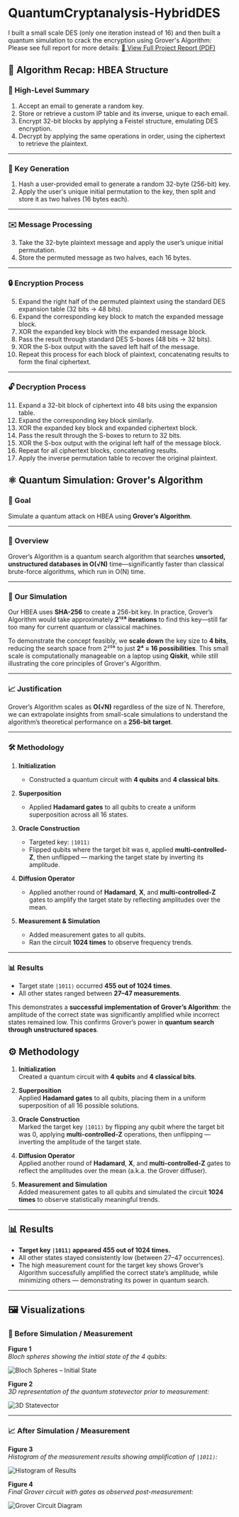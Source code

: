 # QuantumCryptanalysis-HybridDES
I built a small scale DES (only one iteration instead of 16) and then built a quantum simulation to crack the encryption using Grover's Algorithm:
Please see full report for more details: [📄 View Full Project Report (PDF)](./report.pdf)

## 🔐 Algorithm Recap: HBEA Structure

### 🧠 High-Level Summary
1. Accept an email to generate a random key.
2. Store or retrieve a custom IP table and its inverse, unique to each email.
3. Encrypt 32-bit blocks by applying a Feistel structure, emulating DES encryption.
4. Decrypt by applying the same operations in order, using the ciphertext to retrieve the plaintext.

---

### 🔑 Key Generation
1. Hash a user-provided email to generate a random 32-byte (256-bit) key.
2. Apply the user's unique initial permutation to the key, then split and store it as two halves (16 bytes each).

---

### ✉️ Message Processing
3. Take the 32-byte plaintext message and apply the user’s unique initial permutation.
4. Store the permuted message as two halves, each 16 bytes.

---

### 🔒 Encryption Process
5. Expand the right half of the permuted plaintext using the standard DES expansion table (32 bits → 48 bits).
6. Expand the corresponding key block to match the expanded message block.
7. XOR the expanded key block with the expanded message block.
8. Pass the result through standard DES S-boxes (48 bits → 32 bits).
9. XOR the S-box output with the saved left half of the message.
10. Repeat this process for each block of plaintext, concatenating results to form the final ciphertext.

---

### 🔓 Decryption Process
11. Expand a 32-bit block of ciphertext into 48 bits using the expansion table.
12. Expand the corresponding key block similarly.
13. XOR the expanded key block and expanded ciphertext block.
14. Pass the result through the S-boxes to return to 32 bits.
15. XOR the S-box output with the original left half of the message block.
16. Repeat for all ciphertext blocks, concatenating results.
17. Apply the inverse permutation table to recover the original plaintext.


## ⚛️ Quantum Simulation: Grover's Algorithm

### 🎯 Goal
Simulate a quantum attack on HBEA using **Grover’s Algorithm**.

---

### 🧠 Overview
Grover’s Algorithm is a quantum search algorithm that searches **unsorted, unstructured databases in O(√N)** time—significantly faster than classical brute-force algorithms, which run in O(N) time.

---

### 🧪 Our Simulation
Our HBEA uses **SHA-256** to create a 256-bit key. In practice, Grover’s Algorithm would take approximately **2¹²⁸ iterations** to find this key—still far too many for current quantum or classical machines.

To demonstrate the concept feasibly, we **scale down** the key size to **4 bits**, reducing the search space from 2²⁵⁶ to just **2⁴ = 16 possibilities**. This small scale is computationally manageable on a laptop using **Qiskit**, while still illustrating the core principles of Grover's Algorithm.

---

### 📈 Justification
Grover’s Algorithm scales as **O(√N)** regardless of the size of N. Therefore, we can extrapolate insights from small-scale simulations to understand the algorithm’s theoretical performance on a **256-bit target**.

---

### 🛠️ Methodology

1. **Initialization**  
   - Constructed a quantum circuit with **4 qubits** and **4 classical bits**.

2. **Superposition**  
   - Applied **Hadamard gates** to all qubits to create a uniform superposition across all 16 states.

3. **Oracle Construction**  
   - Targeted key: `|1011⟩`  
   - Flipped qubits where the target bit was `0`, applied **multi-controlled-Z**, then unflipped — marking the target state by inverting its amplitude.

4. **Diffusion Operator**  
   - Applied another round of **Hadamard**, **X**, and **multi-controlled-Z** gates to amplify the target state by reflecting amplitudes over the mean.

5. **Measurement & Simulation**  
   - Added measurement gates to all qubits.  
   - Ran the circuit **1024 times** to observe frequency trends.

---

### 📊 Results

- Target state `|1011⟩` occurred **455 out of 1024 times**.
- All other states ranged between **27–47 measurements**.
  
This demonstrates a **successful implementation of Grover’s Algorithm**: the amplitude of the correct state was significantly amplified while incorrect states remained low. This confirms Grover’s power in **quantum search through unstructured spaces**.

## ⚙️ Methodology

1. **Initialization**  
   Created a quantum circuit with **4 qubits** and **4 classical bits**.

2. **Superposition**  
   Applied **Hadamard gates** to all qubits, placing them in a uniform superposition of all 16 possible solutions.

3. **Oracle Construction**  
   Marked the target key `|1011⟩` by flipping any qubit where the target bit was 0, applying **multi-controlled-Z** operations, then unflipping — inverting the amplitude of the target state.

4. **Diffusion Operator**  
   Applied another round of **Hadamard**, **X**, and **multi-controlled-Z** gates to reflect the amplitudes over the mean (a.k.a. the Grover diffuser).

5. **Measurement and Simulation**  
   Added measurement gates to all qubits and simulated the circuit **1024 times** to observe statistically meaningful trends.

---

## 📊 Results

- **Target key `|1011⟩` appeared 455 out of 1024 times.**
- All other states stayed consistently low (between 27–47 occurrences).
- The high measurement count for the target key shows Grover’s Algorithm successfully amplified the correct state’s amplitude, while minimizing others — demonstrating its power in quantum search.

---

## 🖼️ Visualizations

### 📍 Before Simulation / Measurement

**Figure 1**  
_Bloch spheres showing the initial state of the 4 qubits:_

![Bloch Spheres – Initial State](./images/bloch_multivector.png)

**Figure 2**  
_3D representation of the quantum statevector prior to measurement:_

![3D Statevector](./images/state_city.png)

---

### 📈 After Simulation / Measurement

**Figure 3**  
_Histogram of the measurement results showing amplification of `|1011⟩`:_

![Histogram of Results](./images/grover_histogram.png)

**Figure 4**  
_Final Grover circuit with gates as observed post-measurement:_

![Grover Circuit Diagram](./images/grover_circuit.png)
